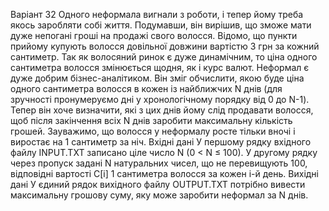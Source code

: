 Варіант 32
Одного неформала вигнали з роботи, і тепер йому треба якось заробляти собі життя. Подумавши, він вирішив, що зможе мати дуже непогані гроші на продажі свого волосся. Відомо, що пункти прийому купують волосся довільної довжини вартістю З грн за кожний сантиметр. Так як волосяний ринок є дуже динамічним, то ціна одного сантиметра волосся змінюється щодня, як і курс валют. Неформал є дуже добрим бізнес-аналітиком. Він зміг обчислити, якою буде ціна одного сантиметра волосся в кожен із найближчих N днів (для зручності пронумеруємо дні у хронологічному порядку від 0 до N-1). Тепер він хоче визначити, які з цих днів йому слід продавати волосся, щоб після закінчення всіх N днів заробити максимальну кількість грошей. Зауважимо, що волосся у неформалу росте тільки вночі і виростає на 1 сантиметр за ніч.
Вхідні дані
У першому рядку вхідного файлу INPUT.TXT записано ціле число N (0 < N ≤ 100). У другому рядку через пропуск задані N натуральних чисел, що не перевищують 100, відповідні вартості C[i] 1 сантиметра волосся за кожен i-й день.
Вихідні дані
У єдиний рядок вихідного файлу OUTPUT.TXT потрібно вивести максимальну грошову суму, яку може заробити неформал за N днів.